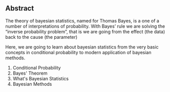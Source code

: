 ## Abstract

The theory of bayesian statistics, named for Thomas Bayes, is a one of a number of interpretations of probability. With Bayes’ rule we are solving the “inverse probability problem”, that is we are going from the effect (the data) back to the cause (the parameter)

Here, we are going to learn about bayesian statistics from the very basic concepts in conditional probability to modern application of bayesian methods.


1. Conditional Probability
2. Bayes' Theorem
3. What's Bayesian Statistics
4. Bayesian Methods
